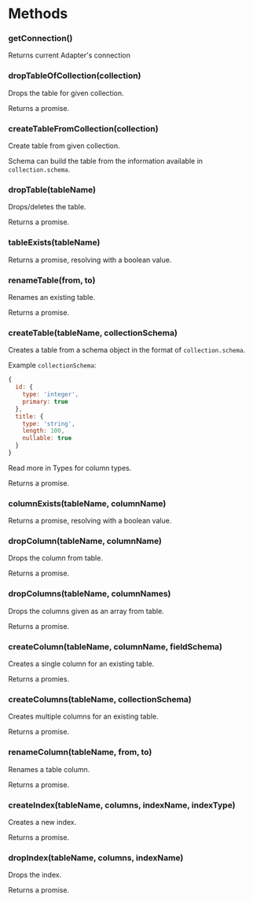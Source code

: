 # Methods

### getConnection()

Returns current Adapter's connection

### dropTableOfCollection(collection)

Drops the table for given collection.

Returns a promise.

### createTableFromCollection(collection)

Create table from given collection.

Schema can build the table from the information available in `collection.schema`.

### dropTable(tableName)

Drops/deletes the table.

Returns a promise.

### tableExists(tableName)

Returns a promise, resolving with a boolean value.

### renameTable(from, to)

Renames an existing table.

Returns a promise.

### createTable(tableName, collectionSchema)

Creates a table from a schema object in the format of `collection.schema`.

Example `collectionSchema`:

```js
{
  id: {
    type: 'integer',
    primary: true
  },
  title: {
    type: 'string',
    length: 100,
    nullable: true
  }
}
```

Read more in Types for column types.

Returns a promise.

### columnExists(tableName, columnName)

Returns a promise, resolving with a boolean value.

### dropColumn(tableName, columnName)

Drops the column from table.

Returns a promise.

### dropColumns(tableName, columnNames)

Drops the columns given as an array from table.

Returns a promise.

### createColumn(tableName, columnName, fieldSchema)

Creates a single column for an existing table.

Returns a promies.

### createColumns(tableName, collectionSchema)

Creates multiple columns for an existing table.

Returns a promise.

### renameColumn(tableName, from, to)

Renames a table column.

Returns a promise.

### createIndex(tableName, columns, indexName, indexType)

Creates a new index.

Returns a promise.

### dropIndex(tableName, columns, indexName)

Drops the index.

Returns a promise.
